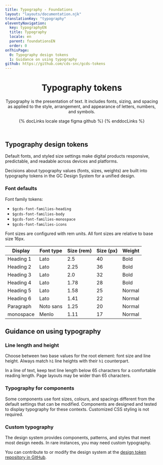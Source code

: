 ```yaml
---
title: Typography - Foundations
layout: "layouts/documentation.njk"
translationKey: "typography"
eleventyNavigation:
  key: typographyEN
  title: Typography
  locale: en
  parent: foundationsEN
  order: 0
onThisPage:
  0: Typography design tokens
  1: Guidance on using typography
github: https://github.com/cds-snc/gcds-tokens
---
```


<header>

# Typography tokens

Typography is the presentation of text. It includes fonts, sizing, and spacing as applied to the style, arrangement, and appearance of letters, numbers, and symbols.

{% docLinks locale stage figma github %}
{% enddocLinks %}

</header>

## Typography design tokens

Default fonts, and styled size settings make digital products responsive, predictable, and readable across devices and platforms.

Decisions about typography values (fonts, sizes, weights) are built into typography tokens in the GC Design System for a unified design.

### Font defaults

Font family tokens:
- `$gcds-font-families-heading`
- `$gcds-font-families-body`
- `$gcds-font-families-monospace`
- `$gcds-font-families-icons`

Font sizes are configured with rem units. All font sizes are relative to base size 16px.

| Display  | Font type  | Size (rem)  | Size (px)  | Weight  |
|---|---|---|---|---|
| Heading 1  | Lato  | 2.5  | 40  | Bold  |
| Heading 2  | Lato  | 2.25  | 36  | Bold  |
| Heading 3  | Lato  | 2.0  | 32  | Bold  |
| Heading 4  | Lato  | 1.78  | 28  | Bold  |
| Heading 5  | Lato  | 1.58  | 25  | Normal  |
| Heading 6  | Lato  | 1.41  | 22  | Normal  |
| Paragraph  | Noto sans  | 1.25  | 20  | Normal  |
| monospace  | Menlo  | 1.11  | 17  | Normal  |

## Guidance on using typography

### Line length and height

Choose between two base values for the root element: font size and line height. Always match `h1` line heights with their `h1` counterpart.

In a line of text, keep text line length below 65 characters for a comfortable reading length. Page layouts may be wider than 65 characters.

### Typography for components

Some components use font sizes, colours, and spacings different from the default settings that can be  modified. Components are designed and tested to display typography for these contexts. Customized CSS styling is not required.

### Custom typography

The design system provides components, patterns, and styles that meet most design needs. In rare instances, you may need custom typography.

You can contribute to or modify the design system at the [design token repository in GitHub](https://github.com/cds-snc/gcds-tokens).